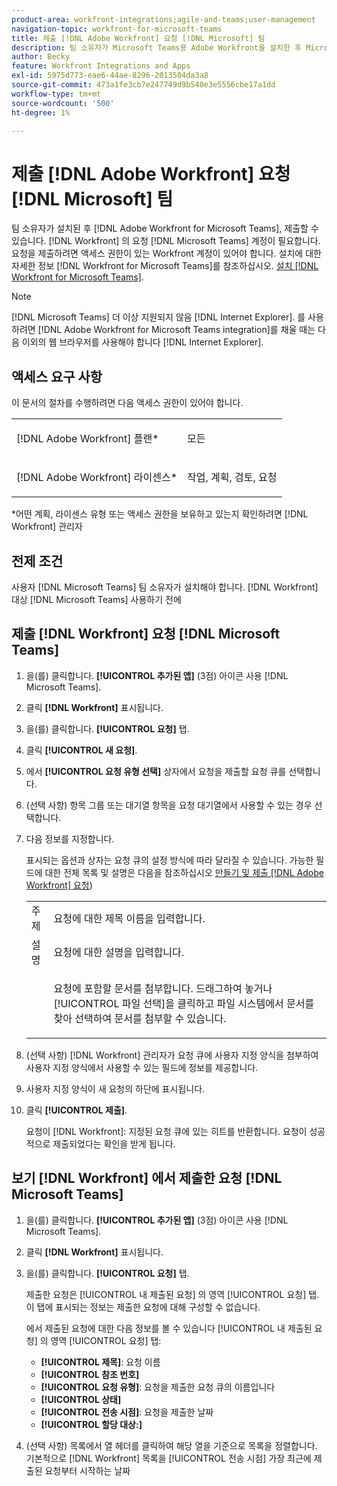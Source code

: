 ```yaml
---
product-area: workfront-integrations;agile-and-teams;user-management
navigation-topic: workfront-for-microsoft-teams
title: 제출 [!DNL Adobe Workfront] 요청 [!DNL Microsoft] 팀
description: 팀 소유자가 Microsoft Teams용 Adobe Workfront을 설치한 후 Microsoft Teams 계정에서 Workfront 요청을 제출할 수 있습니다. 요청을 제출하려면 액세스 권한이 있는 Workfront 계정이 있어야 합니다. Microsoft Teams용 Workfront 설치에 대한 자세한 내용은 Microsoft Teams용 Workfront 설치 을 참조하십시오.
author: Becky
feature: Workfront Integrations and Apps
exl-id: 5975d773-eae6-44ae-8296-2013504da3a8
source-git-commit: 473a1fe3cb7e247749d9b540e3e5556cbe17a1dd
workflow-type: tm+mt
source-wordcount: '500'
ht-degree: 1%

---
```


# 제출 [!DNL Adobe Workfront] 요청 [!DNL Microsoft] 팀

팀 소유자가 설치된 후 [!DNL Adobe Workfront for Microsoft Teams], 제출할 수 있습니다. [!DNL Workfront] 의 요청 [!DNL Microsoft Teams] 계정이 필요합니다. 요청을 제출하려면 액세스 권한이 있는 Workfront 계정이 있어야 합니다. 설치에 대한 자세한 정보 [!DNL Workfront for Microsoft Teams]를 참조하십시오. [설치 [!DNL Workfront for Microsoft Teams]](../../workfront-integrations-and-apps/using-workfront-with-microsoft-teams/install-workfront-ms-teams.md).

>[!NOTE]
>
>[!DNL Microsoft Teams] 더 이상 지원되지 않음 [!DNL Internet Explorer]. 를 사용하려면 [!DNL Adobe Workfront for Microsoft Teams integration]를 채울 때는 다음 이외의 웹 브라우저를 사용해야 합니다 [!DNL Internet Explorer].


## 액세스 요구 사항

이 문서의 절차를 수행하려면 다음 액세스 권한이 있어야 합니다.

<table style="table-layout:auto"> 
 <col> 
 <col> 
 <tbody> 
  <tr> 
   <td role="rowheader">[!DNL Adobe Workfront] 플랜*</td> 
   <td> <p>모든</p> </td> 
  </tr> 
  <tr> 
   <td role="rowheader">[!DNL Adobe Workfront] 라이센스*</td> 
   <td> <p>작업, 계획, 검토, 요청</p> </td> 
  </tr> 
 </tbody> 
</table>

&#42;어떤 계획, 라이센스 유형 또는 액세스 권한을 보유하고 있는지 확인하려면 [!DNL Workfront] 관리자

## 전제 조건

사용자 [!DNL Microsoft Teams] 팀 소유자가 설치해야 합니다. [!DNL Workfront] 대상 [!DNL Microsoft Teams] 사용하기 전에

## 제출 [!DNL Workfront] 요청 [!DNL Microsoft Teams]

1. 을(를) 클릭합니다. **[!UICONTROL 추가된 앱]** (3점) 아이콘 사용 [!DNL Microsoft Teams].

1. 클릭 **[!DNL Workfront]** 표시됩니다.
1. 을(를) 클릭합니다. **[!UICONTROL 요청]** 탭.
1. 클릭 **[!UICONTROL 새 요청]**.
1. 에서 **[!UICONTROL 요청 유형 선택]** 상자에서 요청을 제출할 요청 큐를 선택합니다.
1. (선택 사항) 항목 그룹 또는 대기열 항목을 요청 대기열에서 사용할 수 있는 경우 선택합니다.
1. 다음 정보를 지정합니다.

   표시되는 옵션과 상자는 요청 큐의 설정 방식에 따라 달라질 수 있습니다. 가능한 필드에 대한 전체 목록 및 설명은 다음을 참조하십시오 [만들기 및 제출 [!DNL Adobe Workfront] 요청](../../manage-work/requests/create-requests/create-submit-requests.md))

   <table style="table-layout:auto"> 
    <col> 
    <col> 
    <tbody> 
     <tr> 
      <td role="rowheader">주제</td> 
      <td>요청에 대한 제목 이름을 입력합니다.</td> 
     </tr> 
     <tr> 
      <td role="rowheader">설명</td> 
      <td>요청에 대한 설명을 입력합니다.</td> 
     </tr> 
     <tr> 
      <td role="rowheader"> </td> 
      <td> <p>요청에 포함할 문서를 첨부합니다. 드래그하여 놓거나 [!UICONTROL 파일 선택]을 클릭하고 파일 시스템에서 문서를 찾아 선택하여 문서를 첨부할 수 있습니다.</p> </td> 
     </tr> 
    </tbody> 
   </table>

1. (선택 사항) [!DNL Workfront] 관리자가 요청 큐에 사용자 지정 양식을 첨부하여 사용자 지정 양식에서 사용할 수 있는 필드에 정보를 제공합니다.
1. 사용자 지정 양식이 새 요청의 하단에 표시됩니다.
1. 클릭 **[!UICONTROL 제출]**.

   요청이 [!DNL Workfront]: 지정된 요청 큐에 있는 히트를 반환합니다. 요청이 성공적으로 제출되었다는 확인을 받게 됩니다.

## 보기 [!DNL Workfront] 에서 제출한 요청 [!DNL Microsoft Teams]

1. 을(를) 클릭합니다. **[!UICONTROL 추가된 앱]** (3점) 아이콘 사용 [!DNL Microsoft Teams].

1. 클릭 **[!DNL Workfront]** 표시됩니다.
1. 을(를) 클릭합니다. **[!UICONTROL 요청]** 탭.

   제출한 요청은 [!UICONTROL 내 제출된 요청] 의 영역 [!UICONTROL 요청] 탭. 이 탭에 표시되는 정보는 제출한 요청에 대해 구성할 수 없습니다.

   에서 제출된 요청에 대한 다음 정보를 볼 수 있습니다 [!UICONTROL 내 제출된 요청] 의 영역 [!UICONTROL 요청] 탭:

   * **[!UICONTROL 제목]**: 요청 이름
   * **[!UICONTROL 참조 번호]**
   * **[!UICONTROL 요청 유형]**: 요청을 제출한 요청 큐의 이름입니다
   * **[!UICONTROL 상태]**
   * **[!UICONTROL 전송 시점]**: 요청을 제출한 날짜
   * **[!UICONTROL 할당 대상:]**

1. (선택 사항) 목록에서 열 헤더를 클릭하여 해당 열을 기준으로 목록을 정렬합니다. 기본적으로 [!DNL Workfront] 목록을 [!UICONTROL 전송 시점] 가장 최근에 제출된 요청부터 시작하는 날짜
